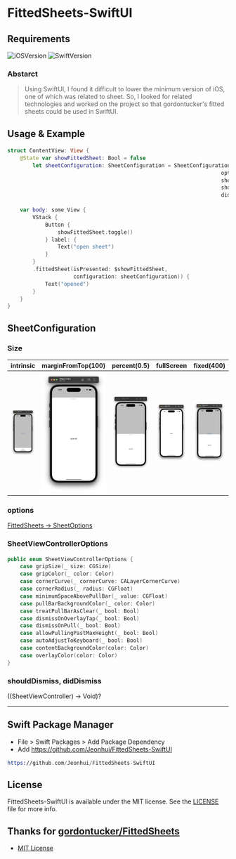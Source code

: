 # FittedSheets-SwiftUI

## Requirements

![iOSVersion](https://img.shields.io/badge/iOS-13-green.svg)
![SwiftVersion](https://img.shields.io/badge/Swift-5-green.svg)

### Abstarct

> Using SwiftUI, I found it difficult to lower the minimum version of iOS, one of which was related to sheet.
> So, I looked for related technologies and worked on the project so that gordontucker's fitted sheets could be used in
> SwiftUI.

## Usage & Example

```swift
struct ContentView: View {
    @State var showFittedSheet: Bool = false
        let sheetConfiguration: SheetConfiguration = SheetConfiguration(sizes: [.intrinsic],
                                                                    options: nil,
                                                                    sheetViewControllerOptinos: [],
                                                                    shouldDismiss: nil,
                                                                    didDismiss: nil)
    
    var body: some View {
        VStack {
            Button {
                showFittedSheet.toggle()
            } label: {
                Text("open sheet")
            }
        }
        .fittedSheet(isPresented: $showFittedSheet,
                     configuration: sheetConfiguration)) {
            Text("opened")
        }
    }
}
```

## SheetConfiguration

### Size

| intrinsic                   | marginFromTop(100)                 | percent(0.5)                 | fullScreen                   | fixed(400)                 |
|-----------------------------|------------------------------------|------------------------------|------------------------------|----------------------------|
| ![](./images/intrinsic.png) | ![](./images/marginFromTop100.png) | ![](./images/percent0.5.png) | ![](./images/fullScreen.png) | ![](./images/fixed400.png) |

### options
[FittedSheets -> SheetOptions](https://github.com/gordontucker/FittedSheets/blob/main/README.md#usage)

### SheetViewControllerOptions
```Swift
public enum SheetViewControllerOptions {
    case gripSize(_ size: CGSize)
    case gripColor(_ color: Color)
    case cornerCurve(_ cornerCurve: CALayerCornerCurve)
    case cornerRadius(_ radius: CGFloat)
    case minimumSpaceAbovePullBar(_ value: CGFloat)
    case pullBarBackgroundColor(_ color: Color)
    case treatPullBarAsClear(_ bool: Bool)
    case dismissOnOverlayTap(_ bool: Bool)
    case dismissOnPull(_ bool: Bool)
    case allowPullingPastMaxHeight(_ bool: Bool)
    case autoAdjustToKeyboard(_ bool: Bool)
    case contentBackgroundColor(color: Color)
    case overlayColor(color: Color)
}
```

### shouldDismiss, didDismiss
((SheetViewController) -> Void)?

---

## Swift Package Manager

- File > Swift Packages > Add Package Dependency
- Add https://github.com/Jeonhui/FittedSheets-SwiftUI

```asm
https://github.com/Jeonhui/FittedSheets-SwiftUI
```

## License

FittedSheets-SwiftUI is available under the MIT license. See the [LICENSE](./LICENSE) file for more info.

## Thanks for [gordontucker/FittedSheets](https://github.com/gordontucker/FittedSheets)

- [MIT License](https://github.com/gordontucker/FittedSheets)

